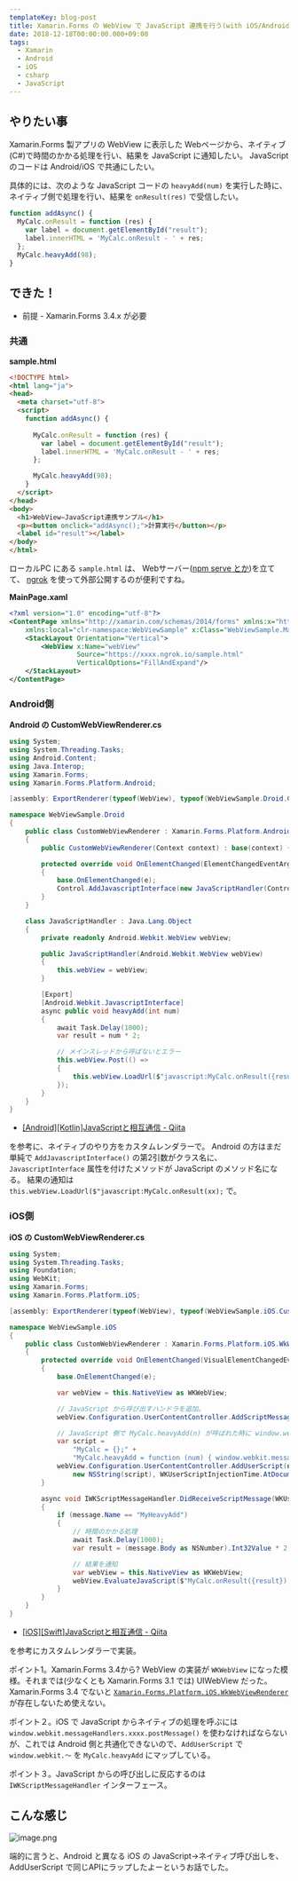```yaml
---
templateKey: blog-post
title: Xamarin.Forms の WebView で JavaScript 連携を行う(with iOS/Android共通化)
date: 2018-12-18T00:00:00.000+09:00
tags:
  - Xamarin
  - Android
  - iOS
  - csharp
  - JavaScript
---
```

## やりたい事
<!--more-->

Xamarin.Forms 製アプリの WebView に表示した Webページから、ネイティブ(C#)で時間のかかる処理を行い、結果を JavaScript に通知したい。
JavaScript のコードは Android/iOS で共通にしたい。

具体的には、次のような JavaScript コードの ``heavyAdd(num)`` を実行した時に、ネイティブ側で処理を行い、結果を ``onResult(res)`` で受信したい。

```javascript
function addAsync() {  
  MyCalc.onResult = function (res) {
    var label = document.getElementById("result");
    label.innerHTML = 'MyCalc.onResult - ' + res;
  };
  MyCalc.heavyAdd(98);
}
```

## できた！

* 前提 - Xamarin.Forms 3.4.x が必要

### 共通

**sample.html**

```html
<!DOCTYPE html>
<html lang="ja">
<head>
  <meta charset="utf-8">
  <script>
    function addAsync() {
      
      MyCalc.onResult = function (res) {
        var label = document.getElementById("result");
        label.innerHTML = 'MyCalc.onResult - ' + res;
      };

      MyCalc.heavyAdd(98);
    }
  </script>
</head>
<body>
  <h1>WebView−JavaScript連携サンプル</h1>
  <p><button onclick="addAsync();">計算実行</button></p>
  <label id="result"></label>
</body>
</html>
```

ローカルPC にある ``sample.html`` は、 Webサーバー([npm serve とか](http://rennnosukesann.hatenablog.com/entry/2018/03/19/233245))を立てて、 [ngrok](https://qiita.com/mininobu/items/b45dbc70faedf30f484e) を使って外部公開するのが便利ですね。

**MainPage.xaml**

```xml
<?xml version="1.0" encoding="utf-8"?>
<ContentPage xmlns="http://xamarin.com/schemas/2014/forms" xmlns:x="http://schemas.microsoft.com/winfx/2009/xaml" 
    xmlns:local="clr-namespace:WebViewSample" x:Class="WebViewSample.MainPage">
    <StackLayout Orientation="Vertical">
        <WebView x:Name="webView" 
                 Source="https://xxxx.ngrok.io/sample.html"
                 VerticalOptions="FillAndExpand"/>
    </StackLayout>
</ContentPage>
```

### Android側

**Android の CustomWebViewRenderer.cs**

```csharp
using System;
using System.Threading.Tasks;
using Android.Content;
using Java.Interop;
using Xamarin.Forms;
using Xamarin.Forms.Platform.Android;

[assembly: ExportRenderer(typeof(WebView), typeof(WebViewSample.Droid.CustomWebViewRenderer))]

namespace WebViewSample.Droid
{
    public class CustomWebViewRenderer : Xamarin.Forms.Platform.Android.WebViewRenderer
    {
        public CustomWebViewRenderer(Context context) : base(context) { }

        protected override void OnElementChanged(ElementChangedEventArgs<WebView> e)
        {
            base.OnElementChanged(e);
            Control.AddJavascriptInterface(new JavaScriptHandler(Control), "MyCalc");
        }
    }

    class JavaScriptHandler : Java.Lang.Object
    {
        private readonly Android.Webkit.WebView webView;

        public JavaScriptHandler(Android.Webkit.WebView webView)
        {
            this.webView = webView;
        }

        [Export]
        [Android.Webkit.JavascriptInterface]
        async public void heavyAdd(int num)
        {
            await Task.Delay(1000);
            var result = num * 2;

            // メインスレッドから呼ばないとエラー
            this.webView.Post(() => 
            {
                this.webView.LoadUrl($"javascript:MyCalc.onResult({result});");
            });
        }
    }
}
```

* [[Android][Kotlin]JavaScriptと相互通信 - Qiita](https://qiita.com/usayuki/items/aebd4e3ab791b7b008ca)

を参考に、ネイティブのやり方をカスタムレンダラーで。
Android の方はまだ単純で ``AddJavascriptInterface()`` の第2引数がクラス名に、``JavascriptInterface`` 属性を付けたメソッドが JavaScript のメソッド名になる。
結果の通知は ``this.webView.LoadUrl($"javascript:MyCalc.onResult(xx);`` で。

### iOS側

**iOS の CustomWebViewRenderer.cs**

```csharp
using System;
using System.Threading.Tasks;
using Foundation;
using WebKit;
using Xamarin.Forms;
using Xamarin.Forms.Platform.iOS;

[assembly: ExportRenderer(typeof(WebView), typeof(WebViewSample.iOS.CustomWebViewRenderer))]

namespace WebViewSample.iOS
{
    public class CustomWebViewRenderer : Xamarin.Forms.Platform.iOS.WkWebViewRenderer, IWKScriptMessageHandler
    {
        protected override void OnElementChanged(VisualElementChangedEventArgs e)
        {
            base.OnElementChanged(e);

            var webView = this.NativeView as WKWebView;

            // JavaScript から呼び出すハンドラを追加。
            webView.Configuration.UserContentController.AddScriptMessageHandler(this, "MyHeavyAdd");

            // JavaScript 側で MyCalc.heavyAdd(n) が呼ばれた時に window.webkit.messageHandlers.xxx を呼ぶようにする。
            var script =
                "MyCalc = {};" +
                "MyCalc.heavyAdd = function (num) { window.webkit.messageHandlers.MyHeavyAdd.postMessage(num); };";
            webView.Configuration.UserContentController.AddUserScript(new WKUserScript(
                new NSString(script), WKUserScriptInjectionTime.AtDocumentStart, true));
        }

        async void IWKScriptMessageHandler.DidReceiveScriptMessage(WKUserContentController userContentController, WKScriptMessage message)
        {
            if (message.Name == "MyHeavyAdd") 
            {
                // 時間のかかる処理
                await Task.Delay(1000);
                var result = (message.Body as NSNumber).Int32Value * 2;

                // 結果を通知
                var webView = this.NativeView as WKWebView;
                webView.EvaluateJavaScript($"MyCalc.onResult({result});", null);
            }
        }
    }
}
```

* [[iOS][Swift]JavaScriptと相互通信 - Qiita](https://qiita.com/usayuki/items/6979d0d6f7d8f5b302ad)

を参考にカスタムレンダラーで実装。

ポイント1。Xamarin.Forms 3.4から? WebView の実装が ``WKWebView`` になった模様。それまでは(少なくとも Xamarin.Forms 3.1 では) UIWebView だった。
Xamarin.Forms 3.4 でないと [``Xamarin.Forms.Platform.iOS.WkWebViewRenderer``](https://github.com/xamarin/Xamarin.Forms/blob/3.4.0/Xamarin.Forms.Platform.iOS/Renderers/WkWebViewRenderer.cs) が存在しないため使えない。

ポイント２。iOS で JavaScript からネイティブの処理を呼ぶには ``window.webkit.messageHandlers.xxxx.postMessage()`` を使わなければならないが、これでは Android 側と共通化できないので、``AddUserScript`` で ``window.webkit.〜`` を ``MyCalc.heavyAdd`` にマップしている。

ポイント３。JavaScript からの呼び出しに反応するのは ``IWKScriptMessageHandler`` インターフェース。

## こんな感じ

![image.png](https://qiita-image-store.s3.amazonaws.com/0/8227/488b5e50-3059-0897-0ea8-9d51b9592957.png)

端的に言うと、Android と異なる iOS の JavaScript→ネイティブ呼び出しを、AddUserScript で同じAPIにラップしたよーというお話でした。
